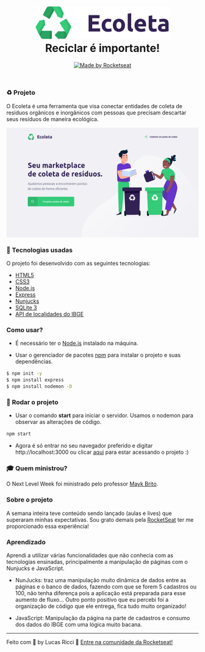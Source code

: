 <h1 align="center">
  <img src="public/assets/logo.svg" width="350px" /><br>
  Reciclar é importante!
</h1>
<p align="center">
  <a href="https://rocketseat.com.br">
    <img alt="Made by Rocketseat" src="https://img.shields.io/badge/made%20by-Rocketseat-green">
  </a>
  
</p>

<br>

### :recycle: Projeto

O Ecoleta é uma ferramenta que visa conectar entidades de coleta de resíduos orgânicos e inorgânicos com pessoas que precisam descartar seus resíduos de maneira ecológica.

<img align="center" alt=" Homepage photo" src="public/assets/ecoleta-page-main.png">

### :rocket: Tecnologias usadas
O projeto foi desenvolvido com as seguintes tecnologias:
- [HTML5](https://www.w3schools.com/html/)
- [CSS3](https://www.w3schools.com/css/)
- [Node.js](https://nodejs.org/en/)
- [Express](https://expressjs.com/pt-br/)
- [Nunjucks](https://mozilla.github.io/nunjucks/)
- [SQLite 3](https://www.sqlite.org/index.html)
- [API de localidades do IBGE](https://servicodados.ibge.gov.br/api/docs/localidades?versao=1)

### Como usar?

 - É necessário ter o [Node.js](https://nodejs.org/en/) instalado na máquina.

 - Usar o gerenciador de pacotes [npm](https://www.npmjs.com/) para instalar o projeto e suas dependências.

```bash
$ npm init -y
$ npm install express
$ npm install nodemon -D
```

### :runner: Rodar o projeto

 - Usar o comando <b>start</b> para iniciar o servidor. Usamos o nodemon para observar as alterações de código.

```bash
npm start
```
 - Agora é só entrar no seu navegador preferido e digitar http://localhost:3000 ou clicar [aqui](http://localhost:3000) para estar acessando o projeto :) 

### :mortar_board: Quem ministrou?

O Next Level Week foi ministrado pelo professor [Mayk Brito](https://github.com/maykbrito). 

### Sobre o projeto

A semana inteira teve conteúdo sendo lançado (aulas e lives) que superaram minhas expectativas. Sou grato demais pela [RocketSeat](https://rocketseat.com.br) ter me proporcionado essa experiência! 

### Aprendizado

Aprendi a utilizar várias funcionalidades que não conhecia com as tecnologias ensinadas, principalmente a manipulação de páginas com o Nunjucks e JavaScript. 

 - NunJucks: traz uma manipulação muito dinâmica de dados entre as páginas e o banco de dados, fazendo com que se forem 5 cadastros ou 100, não tenha diferença pois a aplicação está preparada para esse aumento de fluxo... Outro ponto positivo que eu percebi foi a organização de código que ele entrega, fica tudo muito organizado!

- JavaScript: Manipulação da página na parte de cadastros e consumo dos dados do IBGE com uma lógica muito bacana.

---

Feito com 💜 by Lucas Ricci 👋 [Entre na comunidade da Rocketseat!](https://discordapp.com/invite/gCRAFhc)
